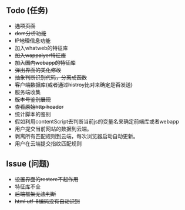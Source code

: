 Todo (任务)
----------

* <del>选项页面</del>
* <del>dom分析功能</del>
* <del>IP地理信息功能</del>
* 加入whatweb的特征库
* <del>加入wappalyer特征库</del>
* <del>加入国内webapp的特征库</del>
* <del>弹出界面的美化修改</del>
* <del>抽象判断识别代码，分离成函数</del>
* <del>客户端数据库(或者通过histroy比对来确定是否发送)</del>
* 服务端收集
* <del>版本号鉴别展现</del>
* <del>查看原始http header</del>
* 统计脚本的鉴别
* 假如利用contentScript去判断当前js的变量名来确定前端库或者webapp
* 用户提交当前网站的数据到云端。
* 剥离所有匹配规则到云端，每次浏览器启动自动更新。
* 用户在云端提交指纹匹配规则

Issue (问题)
-----------

* <del>设置界面的restore不起作用</del>
* 特征库不全
* <del>后端框架无法判断</del>
* <del>html utf-8编码没有自动识别</del>